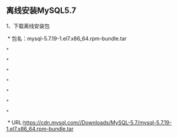 ## 离线安装MySQL5.7

1、下载离线安装包

  * 包名：mysql-5.7.19-1.el7.x86_64.rpm-bundle.tar
  
    * 
    
    * 
    
    * 
    
    * 
    
    * 
    
    * 
    
    * 
    
  * URL:https://cdn.mysql.com//Downloads/MySQL-5.7/mysql-5.7.19-1.el7.x86_64.rpm-bundle.tar
